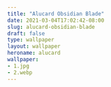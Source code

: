 ```yaml
---
title: "Alucard Obsidian Blade"
date: 2021-03-04T17:02:42-08:00
slug: alucard-obsidian-blade
draft: false
type: wallpaper
layout: wallpaper
heroname: alucard
wallpaper:
- 1.jpg
- 2.webp
---
```

